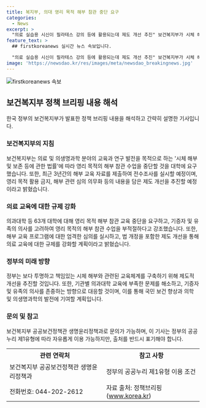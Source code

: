 ```yaml
---
title: 복지부, 의대 영리 목적 해부 참관 중단 요구
categories:
  - News
excerpt: >
  "의료 실습용 시신이 필라테스 강의 등에 활용되는데 제도 개선 추진" 보건복지부가 시체 해부 및 보존에 관한 법률을 준수하도록 전국 63개 대학에 영리 목적 해부 참관 교육 중단을 요구했다. 최근 3년간의 자료 제출을 통해 전수조사도 예정 중이며, 영리 목적 활용 금지 명확화와 법 개정 등으로 제도 개선을 추진할 예정이다.
feature_text: >
  ## firstkoreanews 실시간 뉴스 속보입니다.

  "의료 실습용 시신이 필라테스 강의 등에 활용되는데 제도 개선 추진" 보건복지부가 시체 해부 및 보존에 관한 법률을 준수하도록 전국 63개 대학에 영리 목적 해부 참관 교육 중단을 요구했다. 최근 3년간의 자료 제출을 통해 전수조사도 예정 중이며, 영리 목적 활용 금지 명확화와 법 개정 등으로 제도 개선을 추진할 예정이다.
image: 'https://newsdao.kr/res/images/meta/newsdao_breakingnews.jpg'
---
```


<p><img src="https://newsdao.kr/res/images/meta/newsdao_breakingnews.jpg" alt="firstkoreanews 속보" /></p>

<h2 data-ke-size="size26">보건복지부 정책 브리핑 내용 해석</h2>

<p data-ke-size="size16">한국 정부의 보건복지부가 발표한 정책 브리핑 내용을 해석하고 간략히 설명한 기사입니다.</p>

<h3>보건복지부의 지침</h3>

<p data-ke-size="size16">보건복지부는 의료 및 의생명과학 분야의 교육과 연구 발전을 목적으로 하는 '시체 해부 및 보존 등에 관한 법률'에 따라 영리 목적의 해부 참관 수업을 중단할 것을 대학에 요구했습니다. 또한, 최근 3년간의 해부 교육 자료를 제출하여 전수조사를 실시할 예정이며, 영리 목적 활용 금지, 해부 관련 심의 의무화 등의 내용을 담은 제도 개선을 추진할 예정이라고 밝혔습니다.</p>

<h3>의료 교육에 대한 규제 강화</h3>

<p data-ke-size="size16">의과대학 등 63개 대학에 대해 영리 목적 해부 참관 교육 중단을 요구하고, 기증자 및 유족의 의사를 고려하여 영리 목적의 해부 참관 수업을 부적절하다고 강조했습니다. 또한, 해부 교육 프로그램에 대한 엄격한 심의를 실시하고, 법 개정을 포함한 제도 개선을 통해 의료 교육에 대한 규제를 강화할 계획이라고 밝혔습니다.</p>

<h3>정부의 미래 방향</h3>

<p data-ke-size="size16">정부는 보다 투명하고 책임있는 시체 해부와 관련된 교육체계를 구축하기 위해 제도적 개선을 추진할 것입니다. 또한, 기관별 의과대학 교육에 부족한 문제를 해소하고, 기증자 및 유족의 의사를 존중하는 방향으로 대응할 것이며, 이를 통해 국민 보건 향상과 의학 및 의생명과학의 발전에 기여할 계획입니다.</p>

<h3>문의 및 참고</h3>

<p data-ke-size="size16">보건복지부 공공보건정책관 생명윤리정책과로 문의가 가능하며, 이 기사는 정부의 공공누리 제1유형에 따라 자유롭게 이용 가능하지만, 출처를 반드시 표기해야 합니다.</p>

<table>
    <tr>
        <th><b>관련 연락처</b></th>
        <th><b>참고 사항</b></th>
    </tr>
    <tr>
        <td>보건복지부 공공보건정책관 생명윤리정책과</td>
        <td>정부의 공공누리 제1유형 이용 조건</td>
    </tr>
    <tr>
        <td>전화번호: 044-202-2612</td>
        <td>자료 출처: 정책브리핑 (<a href="www.korea.kr">www.korea.kr</a>)</td>
    </tr>
</table>

